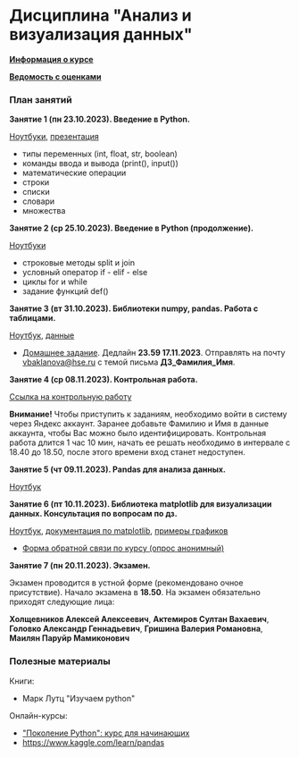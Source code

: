 # Дисциплина "Анализ и визуализация данных"

[__Информация о курсе__](https://github.com/Bakibak/Python_CM/blob/main/Лекции/Организационная%20часть.pdf)

[__Ведомость с оценками__](https://docs.google.com/spreadsheets/d/10_LYPeYgJ5l3Cvdfm7Acmyil5v7Fz8TMtd8FtxOYK9M/edit?usp=sharing)

### План занятий

__Занятие 1 (пн 23.10.2023). Введение в Python.__

[Ноутбуки](https://github.com/Bakibak/Python_CM/tree/main/Ноутбуки/Семинар%201), [презентация](https://github.com/Bakibak/Python_CM/blob/main/Лекции/Введение%20в%20Python.pdf)

- типы переменных (int, float, str, boolean)
- команды ввода и вывода (print(), input())
- математические операции
- строки
- списки
- словари
- множества

__Занятие 2 (ср 25.10.2023). Введение в Python (продолжение).__

[Ноутбуки](https://github.com/Bakibak/Python_CM/tree/main/Ноутбуки/Семинар%202)

- строковые методы split и join
- условный оператор if - elif - else
- циклы for и while
- задание функций def()
  
__Занятие 3 (вт 31.10.2023). Библиотеки numpy, pandas. Работа с таблицами.__

[Ноутбук](https://github.com/Bakibak/Python_CM/blob/main/Ноутбуки/Seminar_3_4.ipynb), [данные](https://github.com/Bakibak/Python_CM/blob/main/Данные/wine_reviews.csv.zip)

*  [Домашнее задание](https://github.com/Bakibak/Python_CM/blob/main/Ноутбуки/homework-practice-01.ipynb). Дедлайн **23.59 17.11.2023**. Отправлять на почту vbaklanova@hse.ru с темой письма **ДЗ_Фамилия_Имя**.            

__Занятие 4 (ср 08.11.2023). Контрольная работа.__

[Ссылка на контрольную работу](https://contest.yandex.ru/contest/45644)

__Внимание!__ Чтобы приступить к заданиям, необходимо войти в систему через Яндекс аккаунт. Заранее добавьте Фамилию и Имя в данные аккаунта, чтобы Вас можно было идентифицировать. Контрольная работа длится 1 час 10 мин, начать ее решать необходимо в интервале с 18.40 до 18.50, после этого времени вход станет недоступен. 

__Занятие 5 (чт 09.11.2023). Рandas для анализа данных.__

[Ноутбук](https://github.com/Bakibak/Python_CM/blob/main/Ноутбуки/Seminar_3_4.ipynb)

__Занятие 6 (пт 10.11.2023). Библиотека matplotlib для визуализации данных. Консультация по вопросам по дз.__

[Ноутбук](https://github.com/Bakibak/Python_CM/blob/main/Ноутбуки/PROG_DA_06-1.ipynb), [документация по matplotlib](https://github.com/Bakibak/Python_CM/blob/main/Лекции/Matplotlib.book.pdf), [примеры графиков](https://matplotlib.org/stable/plot_types/basic/index.html)

* [Форма обратной связи по курсу (опрос анонимный)](https://forms.gle/JNMwZB2SLGzD3BWs5)

__Занятие 7 (пн 20.11.2023). Экзамен.__

Экзамен проводится в устной форме (рекомендовано очное присутствие). Начало экзамена в **18.50**. На экзамен обязательно приходят следующие лица:

**Холщевников Алексей Алексеевич**, 
**Актемиров Султан Вахаевич**, 
**Головко Александр Геннадьевич**, 
**Гришина Валерия Романовна**, 
**Маилян Паруйр Мамиконович**


### Полезные материалы
Книги:
* Марк Лутц "Изучаем python"

Онлайн-курсы:
* ["Поколение Python": курс для начинающих](https://stepik.org/course/58852/syllabus)
* https://www.kaggle.com/learn/pandas
